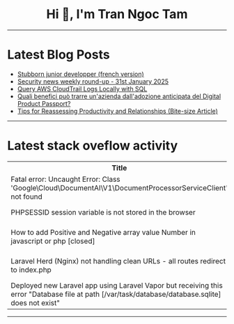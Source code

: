 <h1 align="center">Hi 👋, I'm Tran Ngoc Tam</h1>

---

# Latest Blog Posts 
<!-- BLOG-POST-LIST:START -->
- [Stubborn junior developper &lpar;french version&rpar;](https://dev.to/str9_18/stubborn-junior-developper-french-version-26d7)
- [Security news weekly round-up - 31st January 2025](https://dev.to/ziizium/security-news-weekly-round-up-31st-january-2025-8jf)
- [Query AWS CloudTrail Logs Locally with SQL](https://dev.to/aws-builders/query-aws-cloudtrail-logs-locally-with-sql-4jcj)
- [Quali benefici può trarre un&#39;azienda dall&#39;adozione anticipata del Digital Product Passport?](https://dev.to/corradofacchini/quali-benefici-puo-trarre-unazienda-dalladozione-anticipata-del-digital-product-passport-226)
- [Tips for Reassessing Productivity and Relationships &lpar;Bite-size Article&rpar;](https://dev.to/koshirok096/if-you-want-to-live-a-happy-life-tie-it-to-a-goal-tips-for-reassessing-productivity-and-inl)
<!-- BLOG-POST-LIST:END -->

---

# Latest stack oveflow activity
<table>
  <tr><th>Title</th><th>Link</th></tr>
  <!-- STACKOVERFLOW:START --><tr><td>Fatal error: Uncaught Error: Class &#39;Google\Cloud\DocumentAI\V1\DocumentProcessorServiceClient&#39; not found</td><td>https://stackoverflow.com/questions/79403947/fatal-error-uncaught-error-class-google-cloud-documentai-v1-documentprocessor</td></tr><tr><td>PHPSESSID session variable is not stored in the browser</td><td>https://stackoverflow.com/questions/79403735/phpsessid-session-variable-is-not-stored-in-the-browser</td></tr><tr><td>How to add Positive and Negative array value Number in javascript or php [closed]</td><td>https://stackoverflow.com/questions/79403516/how-to-add-positive-and-negative-array-value-number-in-javascript-or-php</td></tr><tr><td>Laravel Herd &lpar;Nginx&rpar; not handling clean URLs - all routes redirect to index.php</td><td>https://stackoverflow.com/questions/79403443/laravel-herd-nginx-not-handling-clean-urls-all-routes-redirect-to-index-php</td></tr><tr><td>Deployed new Laravel app using Laravel Vapor but receiving this error &quot;Database file at path [/var/task/database/database.sqlite] does not exist&quot;</td><td>https://stackoverflow.com/questions/79403378/deployed-new-laravel-app-using-laravel-vapor-but-receiving-this-error-database</td></tr><!-- STACKOVERFLOW:END -->
</table>

---


